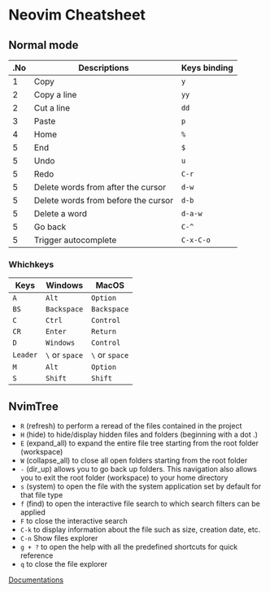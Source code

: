 # Neovim Cheatsheet

## Normal mode

| .No   | Descriptions    | Keys binding    |
|---------------- | --------------- | --------------- |
| 1    | Copy    | `y`    |
| 2    | Copy a line    | `yy`    |
| 2    | Cut a line    | `dd`    |
| 3    | Paste    | `p`    |
| 4    | Home    | `%`    |
| 5    | End    | `$`    |
| 5    | Undo    | `u`    |
| 5    | Redo    | `C-r`    |
| 5    | Delete words from after the cursor    | `d-w`    |
| 5    | Delete words from before the cursor    | `d-b`    |
| 5    | Delete a word    | `d-a-w`    |
| 5    | Go back    | `C-^`    |
| 5    | Trigger autocomplete    | `C-x-C-o`    |

### Whichkeys

| Keys   | Windows    | MacOS    |
|---------------- | --------------- | --------------- |
| `A`    | `Alt`    |  `Option`   |
| `BS`    | `Backspace`    |  `Backspace`   |
| `C`    | `Ctrl`    |  `Control`   |
| `CR`    | `Enter`    |  `Return`   |
| `D`    | `Windows`    |  `Control`   |v
| `Leader`    | `\` or `space`    | `\` or `space`    |
| `M`    | `Alt`    |  `Option`   |
| `S`    | `Shift`    |  `Shift`   |

## NvimTree

- `R` (refresh) to perform a reread of the files contained in the project
- `H` (hide) to hide/display hidden files and folders (beginning with a dot .)
- `E` (expand_all) to expand the entire file tree starting from the root folder (workspace)
- `W` (collapse_all) to close all open folders starting from the root folder
- `-` (dir_up) allows you to go back up folders. This navigation also allows you to exit the root folder (workspace) to your home directory
- `s` (system) to open the file with the system application set by default for that file type
- `f` (find) to open the interactive file search to which search filters can be applied
- `F` to close the interactive search
- `C-k` to display information about the file such as size, creation date, etc.
- `C-n` Show files explorer
- `g + ?` to open the help with all the predefined shortcuts for quick reference
- `q` to close the file explorer

 [Documentations](https://docs.rockylinux.org/books/nvchad/nvchad_ui/nvimtree)

